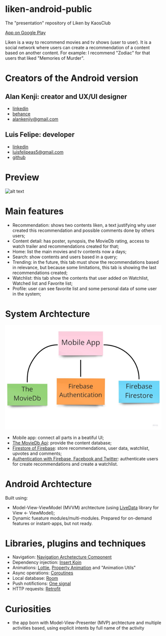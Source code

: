 # liken-android-public
The "presentation" repository of Liken by KaosClub

[App on Google Play](https://play.google.com/store/apps/details?id=br.com.kaosclub.liken)

Liken is a way to recommend movies and tv shows (user to user). It is a social network where users can create a recommendation of a content based on another content. For example: I recommend "Zodiac" for that users that liked "Memories of Murder".

# Creators of the Android version
## Alan Kenji: creator and UX/UI designer
- [linkedin](https://www.linkedin.com/in/alan-yamasaki/)
- [behance](https://www.behance.net/alankenjiy)
- alankenjiy@gmail.com

## Luis Felipe: developer
- [linkedin](https://www.linkedin.com/in/luis-felipe-de-almeida-da-silva-42aa6016b/)
- luisfelipeas5@gmail.com
- [github](https://github.com/luisfelipeas5)

# Preview
![alt text](https://github.com/luisfelipeas5/liken-android-public/blob/main/design_presentation.jpg?raw=true)

# Main features
- Recommendation: shows two contents liken, a text justifying why user created this recommendation and possible comments done by others users;
- Content detail: has poster, synopsis, the MovieDb rating, access to watch trailer and recommendations created for that;
- Home: list the main movies and tv contents now a days;
- Search: show contents and users based in a query;
- Trending: in the future, this tab must show the recommendations based in relevance, but because some limitations, this tab is showing the last recommendations created;
- Watchlist: this tab show the contents that user added on Watchlist, Watched list and Favorite list;
- Profile: user can see favorite list and some personal data of some user in the system;

# System Archtecture
![alt text](https://github.com/luisfelipeas5/liken-android-public/blob/main/system_arch.jpg?raw=true)
- Mobile app: connect all parts in a beatiful UI;
- [The MovieDb Api](https://developers.themoviedb.org/3/getting-started/introduction): provide the content database;
- [Firestore of Firebase](https://firebase.google.com/docs/firestore): store recommendations, user data, watchlist, upvotes and comments;
- [Authentication with Firebase, Facebook and Twitter](https://firebase.google.com/docs/auth/android/start): authenticate users for create recommendations and create a watchlist.

# Android Archtecture
Built using:
- Model-View-ViewModel (MVVM) archtecture (using [LiveData](https://developer.android.com/topic/libraries/architecture/livedata) library for View <- ViewModel);
- Dynamic fueature modules/multi-modules. Prepared for on-demand features or instant-apps, but not ready.

# Libraries, plugins and techniques
- Navigation: [Navigation Archetecture Component](https://developer.android.com/guide/navigation)
- Dependency injection: [Insert Koin](https://insert-koin.io/)
- Animations: [Lottie](https://airbnb.io/lottie/#/), [Property Animation](https://developer.android.com/guide/topics/graphics/prop-animation) and "Animation Utils"
- Async operations: [Coroutines](https://developer.android.com/kotlin/coroutines)
- Local database: [Room](https://developer.android.com/training/data-storage/room)
- Push notifictions: [One signal](https://onesignal.com/)
- HTTP requests: [Retrofit](https://square.github.io/retrofit/)

# Curiosities
- the app born with Model-View-Presenter (MVP) archtecture and multiple activities based, using explicit intents by full name of the activity
